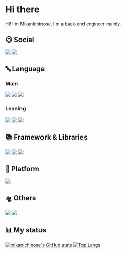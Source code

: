 <!--
**Solenoidal/Solenoidal** is a ✨ _special_ ✨ repository because its `README.md` (this file) appears on your GitHub profile.
-->

<link href="https://unpkg.com/tailwindcss@^2/dist/tailwind.min.css" rel="stylesheet">

# Hi there

Hi! I'm MikanIchinose. I'm a back-end engineer mainly.

## 😉 Social

<p class="flex">
    <a href="https://twitter.com/maruisannsimai">
        <img
            src="https://img.shields.io/badge/solenoid-%231DA1F2?&style=for-the-badge&logo=twitter&logoColor=white"
            class="h-10 mr-3"
        />
    </a>
    <a href="https://www.youtube.com/channel/UCaU3F1KA55grlJPisbntQpA">
        <img
            src="https://img.shields.io/badge/youtube-red?&style=for-the-badge&logo=youtube&logoColor=white"
            class="h-10"
        />
    </a>
</p>

## 🔤 Language

<div class="flex">

### Main

<div class="flex flex-wrap">
    <img src="https://img.shields.io/badge/javascript-ffd700?&style=for-the-badge&logo=javascript&logoColor=black" class="mr-3 mb-3 h-10" />
    <img src="https://img.shields.io/badge/php-blueviolet?&style=for-the-badge&logo=php&logoColor=white" class="mr-3 mb-3 h-10" />
    <img src="https://img.shields.io/badge/python-00008b?&style=for-the-badge&logo=python&logoColor=white" class="mr-3 mb-3 h-10" />
</div>

### Leaning

<div class="flex flex-wrap">
    <img src="https://img.shields.io/badge/elixir-blue?&style=for-the-badge&logo=elixir&logoColor=white" class="mr-3 mb-3 h-10" />
    <img src="https://img.shields.io/badge/rust-000000?&style=for-the-badge&logo=rust&logoColor=white" class="mr-3 mb-3 h-10" />
    <img src="https://img.shields.io/badge/golang-00bfff?&style=for-the-badge&logo=go&logoColor=white" class="mr-3 mb-3 h-10" />
</div>

</div>

## 📚 Framework & Libraries

<div class="flex flex-wrap">
    <img src="https://img.shields.io/badge/express.js-000000?&style=for-the-badge&logo=express&logoColor=white" class="mr-3 mb-3 h-10" />
    <img src="https://img.shields.io/badge/nuxt.js-00C58E?&style=for-the-badge&logo=Nuxt.js&logoColor=white" class="mr-3 mb-3 h-10" />
    <img src="https://img.shields.io/badge/vue.js-4FC08D?&style=for-the-badge&logo=Vue.js&logoColor=white" class="mr-3 mb-3 h-10" />
</div>

## 🚉 Platform

<div class="flex flex-wrap">
    <img src="https://img.shields.io/badge/node.js-3cb371?&style=for-the-badge&logo=Node.js&logoColor=white" class="mr-3 mb-3 h-10" />
</div>

## 🛸 Others

<div class="flex flex-wrap">
    <img src="https://img.shields.io/badge/netlify-00C7B7?&style=for-the-badge&logo=Netlify&logoColor=white" class="mr-3 mb-3 h-10" />
    <img src="https://img.shields.io/badge/docker-2496ED?&style=for-the-badge&logo=Docker&logoColor=white" class="mr-3 mb-3 h-10" />
</div>

## 📊 My status

<div
    class="flex w-full"
>
<a href="https://github.com/anuraghazra/github-readme-stats" class="mr-2 w-3/5">
    <img
        src="https://github-readme-stats.vercel.app/api?username=mikanIchinose&show_icons=true&theme=vue"
        alt="mikanIchinose's GitHub stats"
        class = "w-full"
    />
</a>
<a href="https://github.com/anuraghazra/github-readme-stats" class="w-1/2">
    <img
        src="https://github-readme-stats.vercel.app/api/top-langs/?username=mikanIchinose&layout=compact&langs_count=5&theme=vue"
        alt="Top Langs"
        class = "w-full"
    />
</a>
</div>
